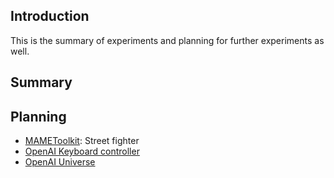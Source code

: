 ## Introduction

This is the summary of experiments and planning for further experiments as well.



## Summary



## Planning

- [MAMEToolkit](https://github.com/M-J-Murray/MAMEToolkit): Street fighter
- [OpenAI Keyboard controller](https://github.com/openai/gym/blob/master/examples/agents/keyboard_agent.py)
- [OpenAI Universe](https://github.com/openai/universe-starter-agent)

